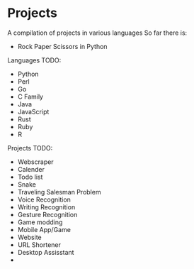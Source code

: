 # Projects
A compilation of projects in various languages
So far there is:
  - Rock Paper Scissors in Python

Languages TODO:
  - Python
  - Perl
  - Go
  - C Family
  - Java
  - JavaScript
  - Rust
  - Ruby
  - R

Projects TODO:
  - Webscraper
  - Calender
  - Todo list
  - Snake
  - Traveling Salesman Problem
  - Voice Recognition
  - Writing Recognition
  - Gesture Recognition
  - Game modding
  - Mobile App/Game
  - Website
  - URL Shortener
  - Desktop Assisstant
  - 
